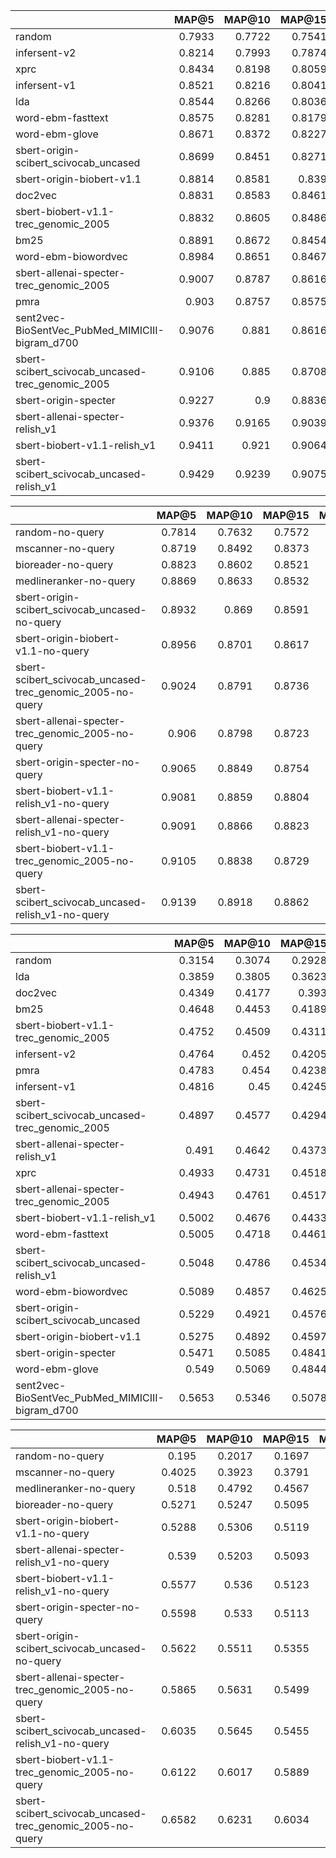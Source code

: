 |                                                  |   MAP@5 |   MAP@10 |   MAP@15 |   MAP@20 |   NDCG@5 |   NDCG@10 |   NDCG@15 |   NDCG@20 |
|:-------------------------------------------------|--------:|---------:|---------:|---------:|---------:|----------:|----------:|----------:|
| random                                           |  0.7933 |   0.7722 |   0.7541 |   0.7428 |   0.807  |    0.7767 |    0.764  |    0.7607 |
| infersent-v2                                     |  0.8214 |   0.7993 |   0.7874 |   0.7788 |   0.8397 |    0.8145 |    0.8076 |    0.8058 |
| xprc                                             |  0.8434 |   0.8198 |   0.8059 |   0.7928 |   0.8532 |    0.8243 |    0.8178 |    0.8139 |
| infersent-v1                                     |  0.8521 |   0.8216 |   0.8041 |   0.7932 |   0.8656 |    0.8331 |    0.8235 |    0.8184 |
| lda                                              |  0.8544 |   0.8266 |   0.8036 |   0.791  |   0.8651 |    0.8291 |    0.8131 |    0.809  |
| word-ebm-fasttext                                |  0.8575 |   0.8281 |   0.8179 |   0.8023 |   0.8679 |    0.8379 |    0.8312 |    0.8249 |
| word-ebm-glove                                   |  0.8671 |   0.8372 |   0.8227 |   0.8096 |   0.875  |    0.8424 |    0.8383 |    0.8327 |
| sbert-origin-scibert_scivocab_uncased            |  0.8699 |   0.8451 |   0.8271 |   0.816  |   0.8734 |    0.8466 |    0.8355 |    0.833  |
| sbert-origin-biobert-v1.1                        |  0.8814 |   0.8581 |   0.839  |   0.8273 |   0.8897 |    0.8629 |    0.851  |    0.8477 |
| doc2vec                                          |  0.8831 |   0.8583 |   0.8461 |   0.8323 |   0.8902 |    0.8623 |    0.8557 |    0.8502 |
| sbert-biobert-v1.1-trec_genomic_2005             |  0.8832 |   0.8605 |   0.8486 |   0.8382 |   0.8835 |    0.8566 |    0.85   |    0.8499 |
| bm25                                             |  0.8891 |   0.8672 |   0.8454 |   0.8325 |   0.8948 |    0.8739 |    0.8621 |    0.8588 |
| word-ebm-biowordvec                              |  0.8984 |   0.8651 |   0.8467 |   0.8321 |   0.899  |    0.8667 |    0.8553 |    0.8489 |
| sbert-allenai-specter-trec_genomic_2005          |  0.9007 |   0.8787 |   0.8616 |   0.8492 |   0.8965 |    0.8755 |    0.8664 |    0.8631 |
| pmra                                             |  0.903  |   0.8757 |   0.8575 |   0.845  |   0.9095 |    0.884  |    0.8745 |    0.8719 |
| sent2vec-BioSentVec_PubMed_MIMICIII-bigram_d700  |  0.9076 |   0.881  |   0.8616 |   0.8485 |   0.9005 |    0.8776 |    0.8689 |    0.8638 |
| sbert-scibert_scivocab_uncased-trec_genomic_2005 |  0.9106 |   0.885  |   0.8708 |   0.8586 |   0.9067 |    0.8802 |    0.8742 |    0.8719 |
| sbert-origin-specter                             |  0.9227 |   0.9    |   0.8836 |   0.8732 |   0.9147 |    0.8912 |    0.8842 |    0.8804 |
| sbert-allenai-specter-relish_v1                  |  0.9376 |   0.9165 |   0.9039 |   0.8913 |   0.934  |    0.912  |    0.9052 |    0.9014 |
| sbert-biobert-v1.1-relish_v1                     |  0.9411 |   0.921  |   0.9064 |   0.895  |   0.9285 |    0.9072 |    0.8993 |    0.8935 |
| sbert-scibert_scivocab_uncased-relish_v1         |  0.9429 |   0.9239 |   0.9075 |   0.8963 |   0.9351 |    0.9165 |    0.9071 |    0.9038 |

|                                                           |   MAP@5 |   MAP@10 |   MAP@15 |   MAP@20 |   NDCG@5 |   NDCG@10 |   NDCG@15 |   NDCG@20 |
|:----------------------------------------------------------|--------:|---------:|---------:|---------:|---------:|----------:|----------:|----------:|
| random-no-query                                           |  0.7814 |   0.7632 |   0.7572 |   0.8068 |   0.8073 |    0.7765 |    0.7671 |    0.7866 |
| mscanner-no-query                                         |  0.8719 |   0.8492 |   0.8373 |   0.8855 |   0.8716 |    0.8448 |    0.8321 |    0.8602 |
| bioreader-no-query                                        |  0.8823 |   0.8602 |   0.8521 |   0.879  |   0.8783 |    0.8513 |    0.8441 |    0.8609 |
| medlineranker-no-query                                    |  0.8869 |   0.8633 |   0.8532 |   0.8894 |   0.881  |    0.856  |    0.8436 |    0.8629 |
| sbert-origin-scibert_scivocab_uncased-no-query            |  0.8932 |   0.869  |   0.8591 |   0.8868 |   0.8957 |    0.8734 |    0.8645 |    0.896  |
| sbert-origin-biobert-v1.1-no-query                        |  0.8956 |   0.8701 |   0.8617 |   0.8994 |   0.8971 |    0.8738 |    0.867  |    0.9013 |
| sbert-scibert_scivocab_uncased-trec_genomic_2005-no-query |  0.9024 |   0.8791 |   0.8736 |   0.9154 |   0.9033 |    0.8824 |    0.876  |    0.9029 |
| sbert-allenai-specter-trec_genomic_2005-no-query          |  0.906  |   0.8798 |   0.8723 |   0.9165 |   0.9042 |    0.8823 |    0.8718 |    0.8994 |
| sbert-origin-specter-no-query                             |  0.9065 |   0.8849 |   0.8754 |   0.9177 |   0.9052 |    0.8866 |    0.8778 |    0.9114 |
| sbert-biobert-v1.1-relish_v1-no-query                     |  0.9081 |   0.8859 |   0.8804 |   0.9047 |   0.9081 |    0.8888 |    0.882  |    0.9004 |
| sbert-allenai-specter-relish_v1-no-query                  |  0.9091 |   0.8866 |   0.8823 |   0.9138 |   0.9066 |    0.8874 |    0.8809 |    0.9005 |
| sbert-biobert-v1.1-trec_genomic_2005-no-query             |  0.9105 |   0.8838 |   0.8729 |   0.9247 |   0.9076 |    0.8858 |    0.8766 |    0.9128 |
| sbert-scibert_scivocab_uncased-relish_v1-no-query         |  0.9139 |   0.8918 |   0.8862 |   0.9262 |   0.9113 |    0.8924 |    0.8885 |    0.9277 |

|                                                  |   MAP@5 |   MAP@10 |   MAP@15 |   MAP@20 |   NDCG@5 |   NDCG@10 |   NDCG@15 |   NDCG@20 |
|:-------------------------------------------------|--------:|---------:|---------:|---------:|---------:|----------:|----------:|----------:|
| random                                           |  0.3154 |   0.3074 |   0.2928 |   0.2777 |   0.4343 |    0.4466 |    0.4386 |    0.435  |
| lda                                              |  0.3859 |   0.3805 |   0.3623 |   0.3483 |   0.5146 |    0.5111 |    0.5019 |    0.4967 |
| doc2vec                                          |  0.4349 |   0.4177 |   0.393  |   0.3731 |   0.5467 |    0.531  |    0.5173 |    0.5169 |
| bm25                                             |  0.4648 |   0.4453 |   0.4189 |   0.4002 |   0.5818 |    0.5668 |    0.5525 |    0.5457 |
| sbert-biobert-v1.1-trec_genomic_2005             |  0.4752 |   0.4509 |   0.4311 |   0.413  |   0.5718 |    0.553  |    0.5489 |    0.5481 |
| infersent-v2                                     |  0.4764 |   0.452  |   0.4205 |   0.4042 |   0.5745 |    0.5664 |    0.5496 |    0.548  |
| pmra                                             |  0.4783 |   0.454  |   0.4238 |   0.4039 |   0.595  |    0.5764 |    0.5585 |    0.5512 |
| infersent-v1                                     |  0.4816 |   0.45   |   0.4245 |   0.4033 |   0.5846 |    0.5632 |    0.5515 |    0.5478 |
| sbert-scibert_scivocab_uncased-trec_genomic_2005 |  0.4897 |   0.4577 |   0.4294 |   0.4119 |   0.6081 |    0.5714 |    0.5548 |    0.5514 |
| sbert-allenai-specter-relish_v1                  |  0.491  |   0.4642 |   0.4373 |   0.4195 |   0.5994 |    0.5788 |    0.5652 |    0.5622 |
| xprc                                             |  0.4933 |   0.4731 |   0.4518 |   0.4349 |   0.5921 |    0.5846 |    0.5806 |    0.5811 |
| sbert-allenai-specter-trec_genomic_2005          |  0.4943 |   0.4761 |   0.4517 |   0.4291 |   0.6076 |    0.5875 |    0.5728 |    0.5635 |
| sbert-biobert-v1.1-relish_v1                     |  0.5002 |   0.4676 |   0.4433 |   0.4269 |   0.6005 |    0.5762 |    0.5694 |    0.5654 |
| word-ebm-fasttext                                |  0.5005 |   0.4718 |   0.4461 |   0.4292 |   0.6081 |    0.5796 |    0.5647 |    0.5621 |
| sbert-scibert_scivocab_uncased-relish_v1         |  0.5048 |   0.4786 |   0.4534 |   0.4356 |   0.6051 |    0.5816 |    0.5757 |    0.5699 |
| word-ebm-biowordvec                              |  0.5089 |   0.4857 |   0.4625 |   0.447  |   0.6128 |    0.5964 |    0.5877 |    0.5868 |
| sbert-origin-scibert_scivocab_uncased            |  0.5229 |   0.4921 |   0.4576 |   0.4398 |   0.627  |    0.6031 |    0.5811 |    0.581  |
| sbert-origin-biobert-v1.1                        |  0.5275 |   0.4892 |   0.4597 |   0.4407 |   0.6335 |    0.6064 |    0.5867 |    0.5843 |
| sbert-origin-specter                             |  0.5471 |   0.5085 |   0.4841 |   0.4659 |   0.6284 |    0.6087 |    0.6013 |    0.5992 |
| word-ebm-glove                                   |  0.549  |   0.5069 |   0.4844 |   0.4628 |   0.6477 |    0.6087 |    0.6003 |    0.5954 |
| sent2vec-BioSentVec_PubMed_MIMICIII-bigram_d700  |  0.5653 |   0.5346 |   0.5078 |   0.4933 |   0.6574 |    0.6331 |    0.6228 |    0.6223 |

|                                                           |   MAP@5 |   MAP@10 |   MAP@15 |   MAP@20 |   NDCG@5 |   NDCG@10 |   NDCG@15 |   NDCG@20 |
|:----------------------------------------------------------|--------:|---------:|---------:|---------:|---------:|----------:|----------:|----------:|
| random-no-query                                           |  0.195  |   0.2017 |   0.1697 |   0.1762 |   0.2584 |    0.2721 |    0.2512 |    0.2754 |
| mscanner-no-query                                         |  0.4025 |   0.3923 |   0.3791 |   0.373  |   0.463  |    0.4704 |    0.4695 |    0.4827 |
| medlineranker-no-query                                    |  0.518  |   0.4792 |   0.4567 |   0.4275 |   0.5397 |    0.5298 |    0.521  |    0.516  |
| bioreader-no-query                                        |  0.5271 |   0.5247 |   0.5095 |   0.493  |   0.5868 |    0.6085 |    0.597  |    0.596  |
| sbert-origin-biobert-v1.1-no-query                        |  0.5288 |   0.5306 |   0.5119 |   0.5077 |   0.5525 |    0.5872 |    0.589  |    0.5934 |
| sbert-allenai-specter-relish_v1-no-query                  |  0.539  |   0.5203 |   0.5093 |   0.4904 |   0.5765 |    0.5723 |    0.5723 |    0.5704 |
| sbert-biobert-v1.1-relish_v1-no-query                     |  0.5577 |   0.536  |   0.5123 |   0.4983 |   0.6161 |    0.6017 |    0.579  |    0.5737 |
| sbert-origin-specter-no-query                             |  0.5598 |   0.533  |   0.5113 |   0.5032 |   0.6236 |    0.5947 |    0.5845 |    0.6014 |
| sbert-origin-scibert_scivocab_uncased-no-query            |  0.5622 |   0.5511 |   0.5355 |   0.5219 |   0.6024 |    0.6126 |    0.6162 |    0.6105 |
| sbert-allenai-specter-trec_genomic_2005-no-query          |  0.5865 |   0.5631 |   0.5499 |   0.5382 |   0.6398 |    0.6301 |    0.6267 |    0.6332 |
| sbert-scibert_scivocab_uncased-relish_v1-no-query         |  0.6035 |   0.5645 |   0.5455 |   0.5394 |   0.6729 |    0.6449 |    0.6416 |    0.6422 |
| sbert-biobert-v1.1-trec_genomic_2005-no-query             |  0.6122 |   0.6017 |   0.5889 |   0.5739 |   0.6642 |    0.6691 |    0.6729 |    0.6629 |
| sbert-scibert_scivocab_uncased-trec_genomic_2005-no-query |  0.6582 |   0.6231 |   0.6034 |   0.5869 |   0.7115 |    0.6834 |    0.6778 |    0.6708 |

